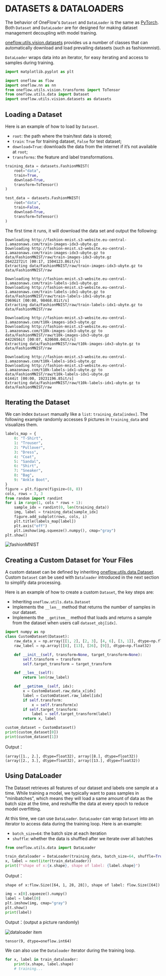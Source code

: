 # DATASETS & DATALOADERS

The behavior of OneFlow's `Dataset` and `DataLoader` is the same as [PyTorch](https://pytorch.org/tutorials/beginner/basics/data_tutorial.html). Both `Dataset` and `DataLoader` are for designed for making dataset management decoupling with model training.

[oneflow.utils.vision.datasets](https://oneflow.readthedocs.io/en/master/utils.html#module-oneflow.utils.vision.datasets) provides us a number of classes that can automatically download and load prevailing datasets (such as fashionmnist).

`DataLoader` wraps data into an iterator, for easy iterating and access to samples during training.

```python
import matplotlib.pyplot as plt

import oneflow as flow
import oneflow.nn as nn
from oneflow.utils.vision.transforms import ToTensor
from oneflow.utils.data import Dataset
import oneflow.utils.vision.datasets as datasets
```

## Loading a Dataset

Here is an example of how to load by `Dataset`.

- `root`: the path where the train/test data is stored;
- `train`: `True` for training dataset, `False` for test dataset;
- `download=True`: downloads the data from the internet if it’s not available at `root`;
- `transforms`: the feature and label transformations.


```python
training_data = datasets.FashionMNIST(
    root="data",
    train=True,
    download=True,
    transform=ToTensor()
)

test_data = datasets.FashionMNIST(
    root="data",
    train=False,
    download=True,
    transform=ToTensor()
)
```

The first time it runs, it will download the data set and output the following:

```text
Downloading http://fashion-mnist.s3-website.eu-central-1.amazonaws.com/train-images-idx3-ubyte.gz
Downloading http://fashion-mnist.s3-website.eu-central-1.amazonaws.com/train-images-idx3-ubyte.gz to data/FashionMNIST/raw/train-images-idx3-ubyte.gz
26422272it [00:17, 1504123.86it/s]
Extracting data/FashionMNIST/raw/train-images-idx3-ubyte.gz to data/FashionMNIST/raw

Downloading http://fashion-mnist.s3-website.eu-central-1.amazonaws.com/train-labels-idx1-ubyte.gz
Downloading http://fashion-mnist.s3-website.eu-central-1.amazonaws.com/train-labels-idx1-ubyte.gz to data/FashionMNIST/raw/train-labels-idx1-ubyte.gz
29696it [00:00, 98468.01it/s]
Extracting data/FashionMNIST/raw/train-labels-idx1-ubyte.gz to data/FashionMNIST/raw

Downloading http://fashion-mnist.s3-website.eu-central-1.amazonaws.com/t10k-images-idx3-ubyte.gz
Downloading http://fashion-mnist.s3-website.eu-central-1.amazonaws.com/t10k-images-idx3-ubyte.gz to data/FashionMNIST/raw/t10k-images-idx3-ubyte.gz
4422656it [00:07, 620608.04it/s]
Extracting data/FashionMNIST/raw/t10k-images-idx3-ubyte.gz to data/FashionMNIST/raw

Downloading http://fashion-mnist.s3-website.eu-central-1.amazonaws.com/t10k-labels-idx1-ubyte.gz
Downloading http://fashion-mnist.s3-website.eu-central-1.amazonaws.com/t10k-labels-idx1-ubyte.gz to data/FashionMNIST/raw/t10k-labels-idx1-ubyte.gz
6144it [00:00, 19231196.85it/s]
Extracting data/FashionMNIST/raw/t10k-labels-idx1-ubyte.gz to data/FashionMNIST/raw
```

## Iterating the Dataset

We can index `Dataset` manually like a `list`: `training_data[index]`.
The following example randomly accesses 9 pictures in `training_data` and visualizes them.

```python
labels_map = {
    0: "T-Shirt",
    1: "Trouser",
    2: "Pullover",
    3: "Dress",
    4: "Coat",
    5: "Sandal",
    6: "Shirt",
    7: "Sneaker",
    8: "Bag",
    9: "Ankle Boot",
}
figure = plt.figure(figsize=(8, 8))
cols, rows = 3, 3
from random import randint
for i in range(1, cols * rows + 1):
    sample_idx = randint(0, len(training_data))
    img, label = training_data[sample_idx]
    figure.add_subplot(rows, cols, i)
    plt.title(labels_map[label])
    plt.axis("off")
    plt.imshow(img.squeeze().numpy(), cmap="gray")
plt.show()
```

![fashionMNIST](./imgs/fashionMNIST.png)

## Creating a Custom Dataset for Your Files

A custom dataset can be defined by inheriting [oneflow.utils.data.Dataset](https://oneflow.readthedocs.io/en/master/utils.html?highlight=oneflow.utils.data.Dataset#oneflow.utils.data.Dataset). Custom `Dataset` can be used with `Dataloader` introduced in the next section to simplify data processing.

Here is an example of how to create a custom `Dataset`, the key steps are:

- Inheriting `oneflow.utils.data.Dataset`
- Implements the `__len__`  method that returns the number of samples in our dataset.
- Implements the `__getitem__` method that loads and returns a sample from the dataset when users call `dataset_obj[idx]`.

```python
import numpy as np
class CustomDataset(Dataset):
    raw_data_x = np.array([[1, 2], [2, 3], [4, 6], [3, 1]], dtype=np.float32)
    raw_label = np.array([[8], [13], [26], [9]], dtype=np.float32)

    def __init__(self, transform=None, target_transform=None):
        self.transform = transform
        self.target_transform = target_transform

    def __len__(self):
        return len(raw_label)

    def __getitem__(self, idx):
        x = CustomDataset.raw_data_x[idx]
        label = CustomDataset.raw_label[idx]
        if self.transform:
            x = self.transform(x)
        if self.target_transform:
            label = self.target_transform(label)
        return x, label

custom_dataset = CustomDataset()
print(custom_dataset[0])
print(custom_dataset[1])
```

Output：

```text
(array([1., 2.], dtype=float32), array([8.], dtype=float32))
(array([2., 3.], dtype=float32), array([13.], dtype=float32))
```

## Using DataLoader

The Dataset retrieves all features of our dataset and labels one sample at a time. While training a model, we typically want to pass samples in "minibatches", which means they will load a same amount of data as the batch size at the time, and reshuffle the data at every epoch to reduce model overfitting.

At this time, we can use `DataLoader`. `DataLoader` can wrap `Dataset` into an iterator to access data during the training loop. Here is an example:

- `batch_size=64`: the batch size at each iteration
- `shuffle`: whether the data is shuffled after we iterate over all batches 

```python
from oneflow.utils.data import DataLoader

train_dataloader = DataLoader(training_data, batch_size=64, shuffle=True)
x, label = next(iter(train_dataloader))
print(f"shape of x:{x.shape}, shape of label: {label.shape}")
```

Output：
```text
shape of x:flow.Size([64, 1, 28, 28]), shape of label: flow.Size([64])
```

```python
img = x[0].squeeze().numpy()
label = label[0]
plt.imshow(img, cmap="gray")
plt.show()
print(label)
```

Output：(output a picture randomly)

![dataloader item](./imgs/dataloader_item.png)

```text
tensor(9, dtype=oneflow.int64)
```

We can also use the `Dataloader` iterator during the training loop.

```python
for x, label in train_dataloader:
    print(x.shape, label.shape)
    # training...
```
